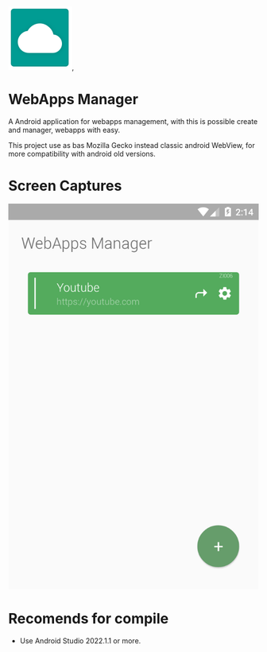 
![appicon](/github/icon.png), 
# WebApps Manager

A Android application for webapps management, with this is possible create and manager, webapps with easy.

This project use as bas Mozilla Gecko instead classic android WebView, for more compatibility with android old versions.

# Screen Captures

![appicon](/github/print1.png)

# Recomends for compile

  - Use Android Studio 2022.1.1 or more.
